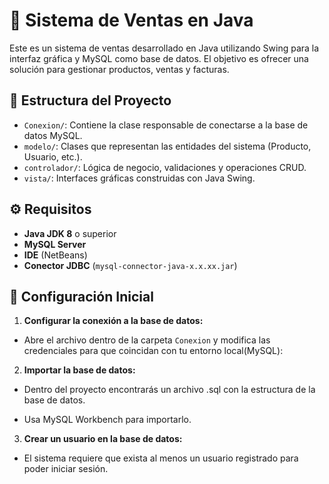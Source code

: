 # 🛒 Sistema de Ventas en Java

Este es un sistema de ventas desarrollado en Java utilizando Swing para la interfaz gráfica y MySQL como base de datos. El objetivo es ofrecer una solución para gestionar productos, ventas y facturas.

## 📁 Estructura del Proyecto

- `Conexion/`: Contiene la clase responsable de conectarse a la base de datos MySQL.
- `modelo/`: Clases que representan las entidades del sistema (Producto, Usuario, etc.).
- `controlador/`: Lógica de negocio, validaciones y operaciones CRUD.
- `vista/`: Interfaces gráficas construidas con Java Swing.

## ⚙️ Requisitos

- **Java JDK 8** o superior
- **MySQL Server**
- **IDE** (NetBeans)
- **Conector JDBC** (`mysql-connector-java-x.x.xx.jar`)

## 🧠 Configuración Inicial

1. **Configurar la conexión a la base de datos:**

 - Abre el archivo dentro de la carpeta `Conexion` y modifica las credenciales para que coincidan con tu entorno local(MySQL):

2. **Importar la base de datos:**

- Dentro del proyecto encontrarás un archivo .sql con la estructura de la base de datos.

- Usa MySQL Workbench para importarlo.

3. **Crear un usuario en la base de datos:**

- El sistema requiere que exista al menos un usuario registrado para poder iniciar sesión.

